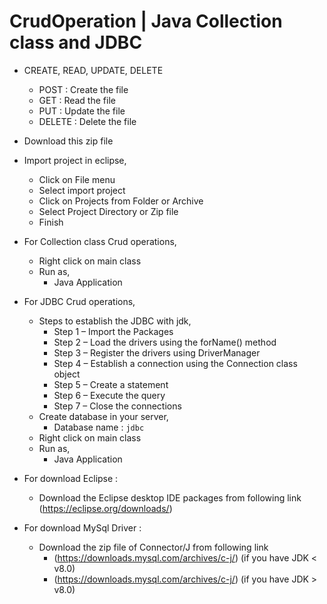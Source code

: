 # CrudOperation | Java Collection class and JDBC
- CREATE, READ, UPDATE, DELETE
  - POST : Create the file
  - GET : Read the file
  - PUT : Update the file
  - DELETE : Delete the file

- Download this zip file
- Import project in eclipse,
  - Click on File menu
  - Select import project
  - Click on Projects from Folder or Archive
  - Select Project Directory or Zip file
  - Finish
  
- For Collection class Crud operations,
  - Right click on main class
  - Run as,
    - Java Application

- For JDBC Crud operations,
  - Steps to establish the JDBC with jdk,
    - Step 1 – Import the Packages
    - Step 2 – Load the drivers using the forName() method 
    - Step 3 – Register the drivers using DriverManager 
    - Step 4 – Establish a connection using the Connection class object
    - Step 5 – Create a statement
    - Step 6 – Execute the query
    - Step 7 – Close the connections
  - Create database in your server,
    - Database name : `jdbc`
  - Right click on main class
  - Run as,
    - Java Application

- For download Eclipse :
  - Download the Eclipse desktop IDE packages from following link (https://eclipse.org/downloads/)
- For download MySql Driver :
  - Download the zip file of Connector/J from following link
    - (https://downloads.mysql.com/archives/c-j/) (if you have JDK < v8.0)
    - (https://downloads.mysql.com/archives/c-j/) (if you have JDK > v8.0)
      
